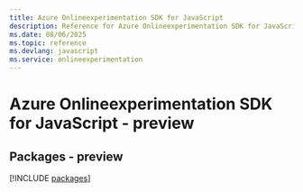 ```yaml
---
title: Azure Onlineexperimentation SDK for JavaScript
description: Reference for Azure Onlineexperimentation SDK for JavaScript
ms.date: 08/06/2025
ms.topic: reference
ms.devlang: javascript
ms.service: onlineexperimentation
---
```

# Azure Onlineexperimentation SDK for JavaScript - preview
## Packages - preview
[!INCLUDE [packages](onlineexperimentation-index.md)]